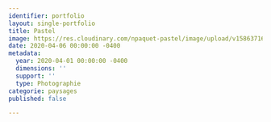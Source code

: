 ```yaml
---
identifier: portfolio
layout: single-portfolio
title: Pastel
image: https://res.cloudinary.com/npaquet-pastel/image/upload/v1586371626/_DSC1007_fitl1z.jpg
date: 2020-04-06 00:00:00 -0400
metadata:
  year: 2020-04-01 00:00:00 -0400
  dimensions: ''
  support: ''
  type: Photographie
categorie: paysages
published: false

---
```

